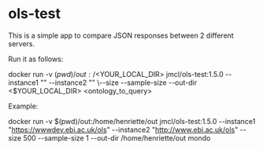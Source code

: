# ols-test

This is a simple app to compare JSON responses between 2 different servers. 

Run it as follows:

docker run -v $(pwd)/out:/<$YOUR_LOCAL_DIR> jmcl/ols-test:1.5.0 --instance1 "<URL of Instance1>" --instance2 "<URL of Instance1>" 
\\--size <number of terms to retrieve> --sample-size <sample to retrieve from result> --out-dir <$YOUR_LOCAL_DIR> <ontology_to_query>

Example:

docker run -v $(pwd)/out:/home/henriette/out jmcl/ols-test:1.5.0 --instance1 "https://wwwdev.ebi.ac.uk/ols" --instance2 "http://www.ebi.ac.uk/ols" 
--size 500 --sample-size 1 --out-dir /home/henriette/out mondo




